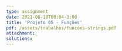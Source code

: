 ```yaml
---
type: assignment
date: 2021-06-18T00:04-3:00
title: 'Projeto 05 - Funções'
pdf: /assets/trabalhos/funcoes-strings.pdf
attachment: 
solutions: 
---
```

